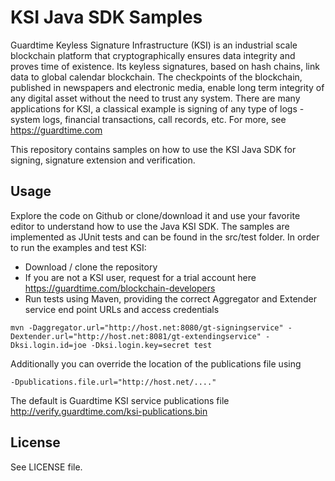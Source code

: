 # KSI Java SDK Samples
Guardtime Keyless Signature Infrastructure (KSI) is an industrial scale blockchain platform that cryptographically ensures data integrity and proves time of existence. Its keyless signatures, based on hash chains, link data to global calendar blockchain. The checkpoints of the blockchain, published in newspapers and electronic media, enable long term integrity of any digital asset without the need to trust any system. There are many applications for KSI, a classical example is signing of any type of logs - system logs, financial transactions, call records, etc. For more, see https://guardtime.com

This repository contains samples on how to use the KSI Java SDK for signing, signature extension and verification.
## Usage
Explore the code on Github or clone/download it and use your favorite editor to understand how to use the Java KSI SDK. The samples are implemented as JUnit tests and can be found in the src/test folder. In order to run the examples and test KSI:
 - Download / clone the repository
 - If you are not a KSI user, request for a trial account here https://guardtime.com/blockchain-developers
 - Run tests using Maven, providing the correct Aggregator and Extender service end point URLs and access credentials

```
mvn -Daggregator.url="http://host.net:8080/gt-signingservice" -Dextender.url="http://host.net:8081/gt-extendingservice" -Dksi.login.id=joe -Dksi.login.key=secret test
```

Additionally you can override the location of the publications file using 
```
-Dpublications.file.url="http://host.net/...."
```
The default is Guardtime KSI service publications file http://verify.guardtime.com/ksi-publications.bin

## License
See LICENSE file.
